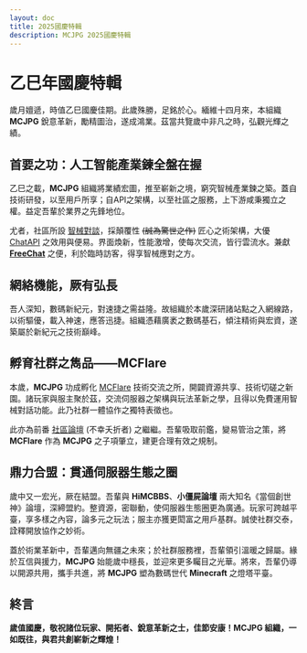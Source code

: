 ```yaml
---
layout: doc
title: 2025國慶特輯
description: MCJPG 2025國慶特輯
---
```

# 乙巳年國慶特輯
歲月嬗遞，時值乙巳國慶佳期。此歲殊勝，足銘於心。緬維十四月來，本組織 **MCJPG** 銳意革新，勵精圖治，遂成鴻業。茲當共覽歲中非凡之時，弘觀光輝之績。

## 首要之功：人工智能產業鍊全盤在握

乙巳之載，**MCJPG** 組織將業績宏圖，推至嶄新之境，窮究智械產業鍊之築。蓋自技術研發，以至用戶所享；自API之架構，以至社區之服務，上下游咸秉獨立之權。益定吾輩於業界之先鋒地位。

尤者，社區所設 [智械對談](https://chat.mcjpg.org)，採顛覆性 ~~(誠為驚世之作)~~ 匠心之術架構，大優 [ChatAPI](https://chatapi.mcjpg.org) 之效用與便易。界面煥新，性能激增，使每次交流，皆行雲流水。兼獻 **[FreeChat](https://freechat.mcjpg.org)** 之便，利於臨時訪客，得享智械應對之方。

## 網絡機能，厥有弘長

吾人深知，數碼新紀元，對速捷之需益隆。故組織於本歲深研諸站點之入網線路，以術驅優，載入神速，應答迅捷。組織憑藉廣袤之數碼基石，傾注精術與宏資，遂築屬於新紀元之技術巔峰。

## 孵育社群之雋品——MCFlare

本歲，**MCJPG** 功成孵化 [MCFlare](https://forum.mcflare.com) 技術交流之所，開闢資源共享、技術切磋之新園。諸玩家與服主聚於茲，交流伺服器之架構與玩法革新之學，且得以免費運用智械對話功能。此乃社群一體協作之獨特表徵也。

此亦為前番 [社區論壇](https://com.mcjpg.org) (不幸夭折者) 之繼繼。吾輩吸取前鑑，變易管治之策，將 **MCFlare** 作為 **MCJPG** 之子項肇立，建更合理有效之規制。

## 鼎力合盟：貫通伺服器生態之圈

歲中又一宏光，厥在結盟。吾輩與 **HiMCBBS**、**小僵屍論壇** 兩大知名《當個創世神》論壇，深締盟約。整資源，密聯動，使伺服器生態圈更為廣通。玩家可跨越平臺，享多樣之內容，論多元之玩法；服主亦獲更閎富之用戶基群。誠使社群交泰，詮釋開放協作之妙術。

蓋於術業革新中，吾輩邁向無疆之未來；於社群服務裡，吾輩領引溫暖之歸屬。緣於互信與援力，**MCJPG** 始能歲中穩長，並迎來更多矚目之光華。將來，吾輩仍導以開源共用，攜手共進，將 **MCJPG** 塑為數碼世代 **Minecraft** 之燈塔平臺。

## 終言

**歲值國慶，敬祝諸位玩家、開拓者、銳意革新之士，佳節安康！MCJPG 組織，一如既往，與君共創嶄新之輝煌！**
